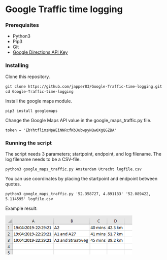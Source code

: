 # Google Traffic time logging

### Prerequisites
* Python3 
* Pip3 
* Git 
* [Google Directions API Key](https://cloud.google.com/maps-platform/?apis=routes) 

### Installing
Clone this repository.
```
git clone https://github.com/japper83/Google-Traffic-time-logging.git
cd Google-Traffic-time-logging
```

Install the google maps module.
```
pip3 install googlemaps
```

Change the Google Maps API value in the google_maps_traffic.py file.
```
token = 'EbYhtflimzMpWEiNNRcfKbJubwpyNQwOXgQGZBA'
```

### Running the script
The script needs 3 parameters; startpoint, endpoint, and log filename. The log filename needs to be a CSV-file.
```
python3 google_maps_traffic.py Amsterdam Utrecht logfile.csv
```

You can use coordinates by placing the startpoint and endpoint between quotes.
```
python3 google_maps_traffic.py '52.358727, 4.891133' '52.089422, 5.114595' logfile.csv
```
Example result:

![alt text](https://github.com/japper83/Google-Traffic-time-logging/blob/master/result.PNG)

